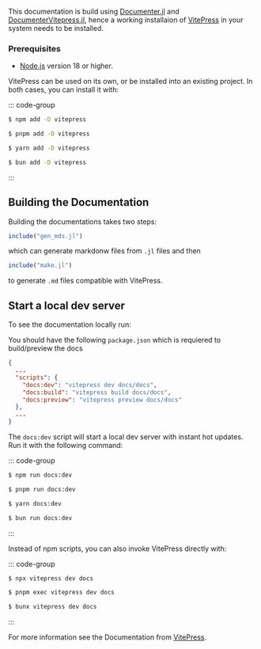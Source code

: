 This documentation is build using [Documenter.jl](https://documenter.juliadocs.org/stable/) and [DocumenterVitepress.jl](https://github.com/LuxDL/DocumenterVitepress.jl), hence a working installaion of
[VitePress](https://vitepress.dev) in your system needs to be installed. 

### Prerequisites

- [Node.js](https://nodejs.org/) version 18 or higher.

VitePress can be used on its own, or be installed into an existing project. In both cases, you can install it with:

::: code-group

```sh [npm]
$ npm add -D vitepress
```

```sh [pnpm]
$ pnpm add -D vitepress
```

```sh [yarn]
$ yarn add -D vitepress
```

```sh [bun]
$ bun add -D vitepress
```

:::

## Building the Documentation

Building the documentations takes two steps:

````julia
include("gen_mds.jl")
````
which can generate markdonw files from `.jl` files and then

````julia
include("make.jl")
````
to generate `.md` files compatible with VitePress.

## Start a local dev server
To see the documentation locally run:

You should have the following `package.json` which is requiered to build/preview the docs

```json
{
  ...
  "scripts": {
    "docs:dev": "vitepress dev docs/docs",
    "docs:build": "vitepress build docs/docs",
    "docs:preview": "vitepress preview docs/docs"
  },
  ...
}
```

The `docs:dev` script will start a local dev server with instant hot updates. Run it with the following command:

::: code-group

```sh [npm]
$ npm run docs:dev
```

```sh [pnpm]
$ pnpm run docs:dev
```

```sh [yarn]
$ yarn docs:dev
```

```sh [bun]
$ bun run docs:dev
```

:::

Instead of npm scripts, you can also invoke VitePress directly with:

::: code-group

```sh [npm]
$ npx vitepress dev docs
```

```sh [pnpm]
$ pnpm exec vitepress dev docs
```

```sh [bun]
$ bunx vitepress dev docs
```

:::

For more information see the Documentation from [VitePress](https://vitepress.dev/guide/getting-started).

